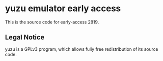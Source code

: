 yuzu emulator early access
=============

This is the source code for early-access 2819.

## Legal Notice

yuzu is a GPLv3 program, which allows fully free redistribution of its source code.